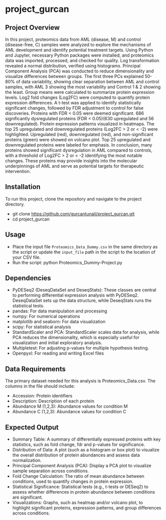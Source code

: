 # project_gurcan
## Project Overview
In this project, proteomics data from AML (disease, M) and control (disease-free, C) samples were analyzed to explore the mechanisms of AML development and identify potential treatment targets. Using Python and Jupyter, necessary Python packages were installed, and proteomics data was imported, processed, and checked for quality. Log transformation revealed a normal distribution, verified using histograms. Principal Component Analysis (PCA) was conducted to reduce dimensionality and visualize differences between groups. The first three PCs explained 50-80% of data variability, showing clear separation between AML and control samples, with AML 3 showing the most variability and Control 1 & 2 showing the least. Group means were calculated to summarize protein expression levels. Log2 fold changes (Log2FC) were computed to quantify protein expression differences. A t-test was applied to identify statistically significant changes, followed by FDR adjustment to control for false discoveries. Proteins with FDR < 0.05 were deemed significant. 686 significantly dysregulated proteins (FDR < 0.05)(630 upregulated and 56 downregulated). Protein expression patterns visualized in heatmaps. The top 25 upregulated and downregulated proteins (Log2FC > 2 or < -2) were highlighted. Upregulated (red), downregulated (red), and non-significant proteins (green) were showed on volcano plot. Top 25 upregulated and downregulated proteins were labeled for emphasis. In conclusion, many proteins showed significant dysregulation in AML compared to controls, with a threshold of Log2FC > 2 or < -2 identifying the most notable changes. These proteins may provide insights into the molecular underpinnings of AML and serve as potential targets for therapeutic intervention.

## Installation
To run this project, clone the repository and navigate to the project directory.
- git clone https://github.com/gurcantunali/project_gurcan.git
- cd project_gurcan

## Usage
- Place the input file `Proteomics_Data_Dummy.csv` in the same directory as the script or update the `input_file` path in the script to the location of your CSV file.
- Run the script:
  python Proteomics_Dummy-Project.py

## Dependencies
- PyDESeq2 (DeseqDataSet and DeseqStats): These classes are central to performing differential expression analysis with PyDESeq2. DeseqDataSet sets up the data structure, while DeseqStats runs the statistical tests.
- pandas: For data manipulation and processing
- numpy: For numerical operations
- matplotlib and seaborn: For data visualization
- scipy: For statistical analysis
- StandardScaler and PCA: StandardScaler scales data for analysis, while PCA reduces the dimensionality, which is especially useful for visualization and initial exploratory analysis.
- Multipletest: For adjusting p-values for multiple hypothesis testing. 
- Openpyxl: For reading and writing Excel files

## Data Requirements
The primary dataset needed for this analysis is Proteomics_Data.csv. The columns in the file should include:
- Accession: Protein identifiers
- Description: Description of each protein
- Abundance M (1,2,3): Abundance values for condition M
- Abundance C (1,2,3): Abundance values for condition C

## Expected Output
- Summary Table: A summary of differentially expressed proteins with key statistics, such as fold change, fdr and p-values for significance.
- Distribution of Data: A plot (such as a histogram or box plot) to visualize the overall distribution of protein abundances and assess data normalization.
- Principal Component Analysis (PCA): Display a PCA plot to visualize sample separation across conditions.
- Fold Change Calculation: The ratio of mean abundance between conditions, used to quantify changes in protein expression.
- Statistical Significance: Statistical tests (e.g., t-tests or DESeq2) to assess whether differences in protein abundance between conditions are significant.
- Visualizations: Graphs, such as heatmap and/or volcano plot, to highlight significant proteins, expression patterns, and group differences across conditions. 


